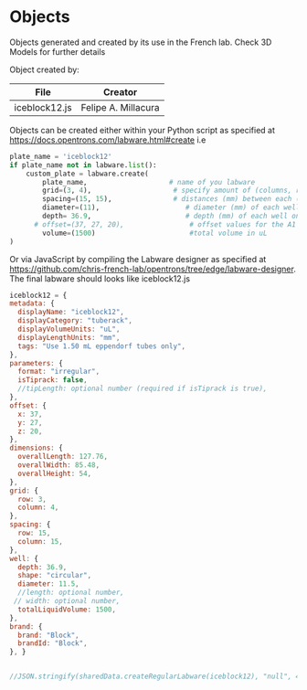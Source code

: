 # Objects
Objects generated and created by its use in the French lab. Check 3D Models for further details

Object created by:

| File  | Creator |
| ------------- | ------------- |
| iceblock12.js  | Felipe A. Millacura  |

Objects can be created either within your Python script as specified at 
https://docs.opentrons.com/labware.html#create 
i.e 
```python
plate_name = 'iceblock12'
if plate_name not in labware.list():
    custom_plate = labware.create(
        plate_name,                    # name of you labware
        grid=(3, 4),                    # specify amount of (columns, rows)
        spacing=(15, 15),               # distances (mm) between each (column, row)
        diameter=(11),                     # diameter (mm) of each well on the plate
        depth= 36.9,                       # depth (mm) of each well on the plate
      # offset=(37, 27, 20),                # offset values for the A1 well """
        volume=(1500)                       #total volume in uL
)
```

Or via JavaScript by compiling the Labware designer as specified at 
https://github.com/chris-french-lab/opentrons/tree/edge/labware-designer. 
The final labware should looks like iceblock12.js

```javascript
iceblock12 = {
metadata: {
  displayName: "iceblock12",
  displayCategory: "tuberack",
  displayVolumeUnits: "uL",
  displayLengthUnits: "mm",
  tags: "Use 1.50 mL eppendorf tubes only",
},
parameters: {
  format: "irregular",
  isTiprack: false,
  //tipLength: optional number (required if isTiprack is true),
},
offset: {
  x: 37,
  y: 27,
  z: 20,
},
dimensions: {
  overallLength: 127.76,
  overallWidth: 85.48,
  overallHeight: 54,
},
grid: {
  row: 3,
  column: 4,
},
spacing: {
  row: 15,
  column: 15,
},
well: {
  depth: 36.9,
  shape: "circular",
  diameter: 11.5,
  //length: optional number,
 // width: optional number,
  totalLiquidVolume: 1500,
},
brand: {
  brand: "Block",
  brandId: "Block",
}, }


//JSON.stringify(sharedData.createRegularLabware(iceblock12), "null", 4)
```
